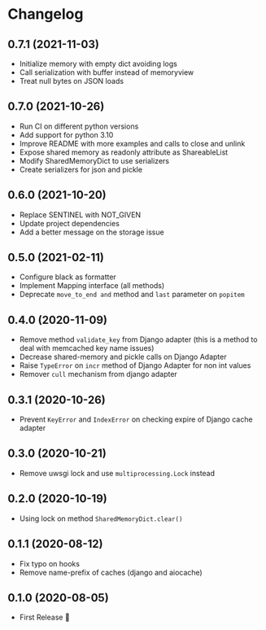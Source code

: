 Changelog
=========

0.7.1 (2021-11-03)
------------------
- Initialize memory with empty dict avoiding logs
- Call serialization with buffer instead of memoryview
- Treat null bytes on JSON loads

0.7.0 (2021-10-26)
------------------
- Run CI on different python versions
- Add support for python 3.10
- Improve README with more examples and calls to close and unlink
- Expose shared memory as readonly attribute as ShareableList
- Modify SharedMemoryDict to use serializers
- Create serializers for json and pickle

0.6.0 (2021-10-20)
------------------
- Replace SENTINEL with NOT_GIVEN
- Update project dependencies
- Add a better message on the storage issue

0.5.0 (2021-02-11)
------------------
- Configure black as formatter
- Implement Mapping interface (all methods)
- Deprecate `move_to_end and` method and `last` parameter on `popitem`

0.4.0 (2020-11-09)
------------------
- Remove method `validate_key` from Django adapter (this is a method to deal with memcached key name issues)
- Decrease shared-memory and pickle calls on Django Adapter
- Raise `TypeError` on `incr` method of Django Adapter for non int values
- Remover `cull` mechanism from django adapter

0.3.1 (2020-10-26)
------------------
- Prevent `KeyError` and `IndexError` on checking expire of Django cache adapter

0.3.0 (2020-10-21)
------------------
- Remove uwsgi lock and use `multiprocessing.Lock` instead

0.2.0 (2020-10-19)
------------------
- Using lock on method `SharedMemoryDict.clear()`

0.1.1 (2020-08-12)
------------------
- Fix typo on hooks
- Remove name-prefix of caches (django and aiocache)

0.1.0 (2020-08-05)
------------------
- First Release :tada:
